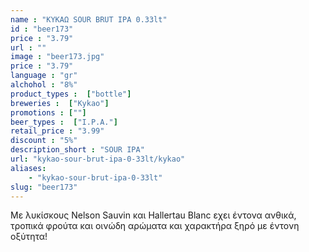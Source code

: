 ```yaml
---
name : "ΚΥΚΑΩ SOUR BRUT IPA 0.33lt"
id : "beer173"
price : "3.79"
url : ""
image : "beer173.jpg"
price : "3.79"
language : "gr"
alchohol : "8%"
product_types :  ["bottle"]
breweries :  ["Kykao"]
promotions : [""]
beer_types :  ["I.P.A."]
retail_price : "3.99"
discount : "5%"
description_short : "SOUR IPA"
url: "kykao-sour-brut-ipa-0-33lt/kykao"
aliases: 
    - "kykao-sour-brut-ipa-0-33lt"
slug: "beer173"
---
```


Με λυκίσκους Nelson Sauvin και Hallertau Blanc εχει έντονα ανθικά, τροπικά φρούτα και οινώδη αρώματα και χαρακτήρα ξηρό με έντονη οξύτητα!